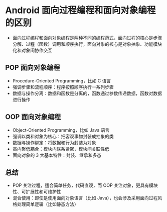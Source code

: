 # Android 面向过程编程和面向对象编程的区别
- 面向过程编程和面向对象编程是两种不同的编程范式，面向过程的核心是步骤分解、过程（函数）调用和顺序执行，面向对象的核心是对象抽象、功能模块化和对象间协作交互

## POP 面向对象编程
- Procedure-Oriented Programming，比如 C 语言
- 强调步骤和流程顺序：程序按照顺序执行一系列步骤
- 数据与操作分离：数据和函数是分离的，函数通过参数传递数据，函数对数据进行操作

## OOP 面向对象编程
- Object-Oriented Programming，比如 Java 语言
- 强调以类和对象为核心：把客观事物封装成抽象的类
- 数据与操作绑定：将数据和行为封装为对象
- 高内聚低耦合：模块内联系紧密，模块间关联性低
- 面向对象的 3 大基本特性：封装、继承和多态

## 总结
- POP 关注过程，适合简单任务，代码直观，而 OOP 关注对象，更具有模块性、可扩展性和可维护性
- 混合使用：即使是使用面向对象语言（比如 Java），也会涉及采用面向过程风格处理简单逻辑（比如静态方法）
